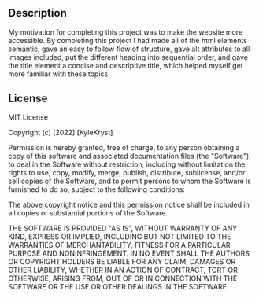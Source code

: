# <Module-1>

## Description

My motivation for completing this project was to make the website more accessible. By completing this project I had made all of the html elements semantic, gave an easy to follow flow of structure, gave alt attributes to all images included, put the different heading into sequential order, and gave the title element a concise and descriptive title, which helped myself get more familiar with these topics.

## License

MIT License

Copyright (c) [2022] [KyleKryst]

Permission is hereby granted, free of charge, to any person obtaining a copy
of this software and associated documentation files (the "Software"), to deal
in the Software without restriction, including without limitation the rights
to use, copy, modify, merge, publish, distribute, sublicense, and/or sell
copies of the Software, and to permit persons to whom the Software is
furnished to do so, subject to the following conditions:

The above copyright notice and this permission notice shall be included in all
copies or substantial portions of the Software.

THE SOFTWARE IS PROVIDED "AS IS", WITHOUT WARRANTY OF ANY KIND, EXPRESS OR
IMPLIED, INCLUDING BUT NOT LIMITED TO THE WARRANTIES OF MERCHANTABILITY,
FITNESS FOR A PARTICULAR PURPOSE AND NONINFRINGEMENT. IN NO EVENT SHALL THE
AUTHORS OR COPYRIGHT HOLDERS BE LIABLE FOR ANY CLAIM, DAMAGES OR OTHER
LIABILITY, WHETHER IN AN ACTION OF CONTRACT, TORT OR OTHERWISE, ARISING FROM,
OUT OF OR IN CONNECTION WITH THE SOFTWARE OR THE USE OR OTHER DEALINGS IN THE
SOFTWARE.
